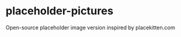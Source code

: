 placeholder-pictures
====================

Open-source placeholder image version inspired by placekitten.com
